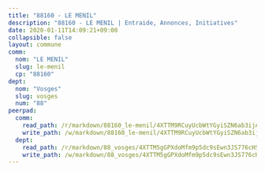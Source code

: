 ```yaml
---
title: "88160 - LE MENIL"
description: "88160 - LE MENIL | Entraide, Annonces, Initiatives"
date: 2020-01-11T14:09:21+09:00
collapsible: false
layout: commune
comm:
  nom: "LE MENIL"
  slug: le-menil
  cp: "88160"
dept:
  nom: "Vosges"
  slug: vosges
  num: "88"
peerpad:
  comm:
    read_path: /r/markdown/88160_le-menil/4XTTM9RCuyUcbWtYGyiSZN6ab3ijAV8zV7M8DZ3oFNs8uCSC1
    write_path: /w/markdown/88160_le-menil/4XTTM9RCuyUcbWtYGyiSZN6ab3ijAV8zV7M8DZ3oFNs8uCSC1-K3TgUFZERtdyvTkdtXEQ1eWHQws3jJNYBEx2FqWz5poyepksy6thkcShQc5YjQuuSgfmK4ACcLFm2Cy1iKaFthW7rqe8boUEEW7fLzwMpB5B9PFBWRxV6L27rzTpkjzRBWtcDo8V
  dept:
    read_path: /r/markdown/88_vosges/4XTTM5gGPXdoMfm9p5dc9sEwn3JS776cHSw64JYpD4AKnKgyh
    write_path: /w/markdown/88_vosges/4XTTM5gGPXdoMfm9p5dc9sEwn3JS776cHSw64JYpD4AKnKgyh-K3TgUjEFywcTUHQwfrd2vcZqhoXLakdoQGFv4iriv1FKkvQkBsudnBxafkQDfPcxTDRHN5T6bYyganuvcakuKenYoB5mPLKqUBjNMwpn75GQVixUmzXGkneDufRSqDthC8iyXi1Z
---
```



